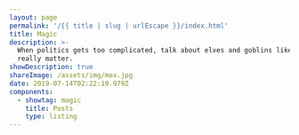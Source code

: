 ```yaml
---
layout: page
permalink: '/{{ title | slug | urlEscape }}/index.html'
title: Magic
description: >-
  When politics gets too complicated, talk about elves and goblins like they
  really matter. 
showDescription: true
shareImage: /assets/img/mox.jpg
date: 2019-07-14T02:22:19.979Z
components:
  - showtag: magic
    title: Posts
    type: listing
---
```


